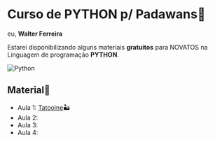 # Curso de PYTHON p/ Padawans🐍
eu, **Walter Ferreira**

Estarei disponibilizando alguns materiais **gratuitos** para NOVATOS na Linguagem de programação **PYTHON**.



![Python](https://github.com/FerreiraWalter/Python-Padawan/blob/main/Aula%201/imagem_2020-12-17_220117%20(1).png)


## Material🐍
* Aula 1: [Tatooine](https://github.com/FerreiraWalter/Python-Padawan/tree/main/Aula%201)🏜️
* Aula 2:
* Aula 3:
* Aula 4:
